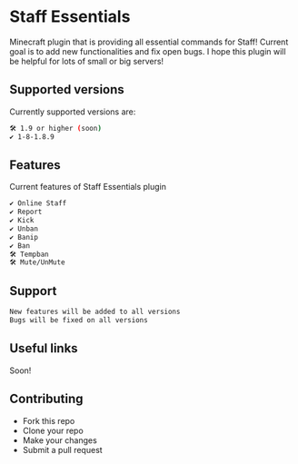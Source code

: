 # Staff Essentials
Minecraft plugin that is providing all essential commands for Staff! Current goal is to add new functionalities and fix open bugs. I hope this plugin will be helpful for lots of small or big servers!


## Supported versions

Currently supported versions are:

```bash
🛠️ 1.9 or higher (soon)
✔️ 1-8-1.8.9
```

## Features

Current features of Staff Essentials plugin

```bash
✔️ Online Staff
✔️ Report
✔️ Kick
✔️ Unban
✔️ Banip
✔️ Ban
🛠️ Tempban
🛠️ Mute/UnMute
```

## Support

```bash
New features will be added to all versions
Bugs will be fixed on all versions
```

## Useful links
Soon!

## Contributing
- Fork this repo
- Clone your repo
- Make your changes
- Submit a pull request
